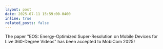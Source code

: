 ```yaml
---
layout: post
date: 2025-07-11 15:59:00-0400
inline: true
related_posts: false
---
```


The paper "EOS: Energy-Optimized Super-Resolution on Mobile Devices for Live 360-Degree Videos" has been accepted to MobiCom 2025!